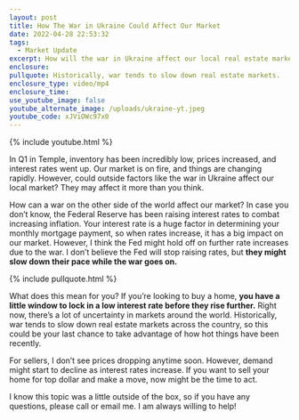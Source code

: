 ```yaml
---
layout: post
title: How The War in Ukraine Could Affect Our Market
date: 2022-04-28 22:53:32
tags:
  - Market Update
excerpt: How will the war in Ukraine affect our local real estate market?
enclosure:
pullquote: Historically, war tends to slow down real estate markets.
enclosure_type: video/mp4
enclosure_time:
use_youtube_image: false
youtube_alternate_image: /uploads/ukraine-yt.jpeg
youtube_code: xJViOWc97x0
---
```

{% include youtube.html %}

In Q1 in Temple, inventory has been incredibly low, prices increased, and interest rates went up. Our market is on fire, and things are changing rapidly. However, could outside factors like the war in Ukraine affect our local market? They may affect it more than you think.&nbsp;

How can a war on the other side of the world affect our market? In case you don’t know, the Federal Reserve has been raising interest rates to combat increasing inflation. Your interest rate is a huge factor in determining your monthly mortgage payment, so when rates increase, it has a big impact on our market. However, I think the Fed might hold off on further rate increases due to the war. I don’t believe the Fed will stop raising rates, but **they might slow down their pace while the war goes on.&nbsp;**

{% include pullquote.html %}

What does this mean for you? If you’re looking to buy a home, **you have a little window to lock in a low interest rate before they rise further.** Right now, there’s a lot of uncertainty in markets around the world. Historically, war tends to slow down real estate markets across the country, so this could be your last chance to take advantage of how hot things have been recently.&nbsp;

For sellers, I don’t see prices dropping anytime soon. However, demand might start to decline as interest rates increase. If you want to sell your home for top dollar and make a move, now might be the time to act.&nbsp;

I know this topic was a little outside of the box, so if you have any questions, please call or email me. I am always willing to help\!
